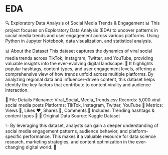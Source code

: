 # EDA
🔍 Exploratory Data Analysis of Social Media Trends &amp; Engagement 📊
This project focuses on Exploratory Data Analysis (EDA) to uncover patterns in social media trends and user engagement across various platforms. Using Python in Jupyter Notebook, data visualization, and statistical analysis.

📊 About the Dataset
This dataset captures the dynamics of viral social media trends across TikTok, Instagram, Twitter, and YouTube, providing valuable insights into the ever-evolving digital landscape. 🚀 It highlights popular hashtags, content types, and user engagement levels, offering a comprehensive view of how trends unfold across multiple platforms. By analyzing regional data and influencer-driven content, this dataset helps identify the key factors that contribute to content virality and audience interaction.

📂 File Details
Filename: Viral_Social_Media_Trends.csv
Records: 5,000 viral social media posts
Platforms: TikTok, Instagram, Twitter, YouTube 📱
Metrics: Views 👀, Likes ❤️, Shares 🔄, Comments 💬
Includes: Trending hashtags & content types 🎯
📌 Original Data Source: Kaggle Dataset

✨ By leveraging this dataset, analysts can gain a deeper understanding of social media engagement patterns, audience behavior, and platform-specific performance. This makes it a valuable resource for data science research, marketing strategies, and content optimization in the ever-changing digital world. 🚀
